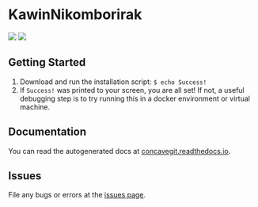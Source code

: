 # KawinNikomborirak
![](https://img.shields.io/badge/build-passing-green) ![](https://img.shields.io/badge/dependencies-up--to--date-blue)

## Getting Started
1. Download and run the installation script: `$ echo Success!`
2. If `Success!` was printed to your screen, you are all set!
   If not, a useful debugging step is to try running this in a docker environment or virtual machine.

## Documentation
You can read the autogenerated docs at [concavegit.readthedocs.io](https://twitter.com/KNikomborirak).

## Issues
File any bugs or errors at the [issues page](https://github.com/concavegit/concavegit/issues).
